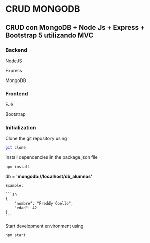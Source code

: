 # CRUD MONGODB

## CRUD con MongoDB + Node Js + Express + Bootstrap 5 utilizando MVC


### Backend

NodeJS

Express

MongoDB


### Frontend

EJS

Bootstrap


### Initialization

Clone the git repository using 

```sh
git clone
```

Install dependencies in the package.json file

```sh
npm install
```

db = **'mongodb://localhost/db\_alumnos'**

    Example:

    ```sh
    {
        "nombre": "Freddy Coello",
        "edad": 42
    }
    ```

Start development environment using 

```sh
npm start
```


